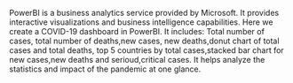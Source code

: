 PowerBI is a business analytics service provided by Microsoft. It provides interactive visualizations and business intelligence capabilities. Here we create a COVID-19 dashboard in PowerBI. It includes:
Total number of cases, total number of deaths,new cases, new deaths,donut chart of total cases and total deaths, top 5 countries by total cases,stacked bar chart for new cases,new deaths and serioud,critical cases. 
It helps analyze the statistics and impact of the pandemic at one glance.
